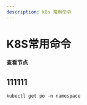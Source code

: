 ```yaml
---
description: k8s 常用命令
---
```


# K8S常用命令

#### 查看节点

## 111111

```text
kubectl get po -n namespace
```



